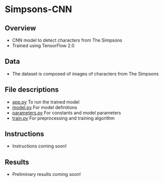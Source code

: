 # Simpsons-CNN
## Overview
* CNN model to detect characters from The Simpsons
* Trained using TensorFlow 2.0

## Data
* The dataset is composed of images of characters from The Simpsons

## File descriptions
* [app.py](https://github.com/mikepatel/Simpsons-CNN/blob/master/app.py) To run the trained model
* [model.py](https://github.com/mikepatel/Simpsons-CNN/blob/master/model.py) For model definitions
* [parameters.py](https://github.com/mikepatel/Simpsons-CNN/blob/master/parameters.py) For constants and model parameters
* [train.py](https://github.com/mikepatel/Simpsons-CNN/blob/master/train.py) For preprocessing and training algorithm

## Instructions
* Instructions coming soon!

## Results
* Preliminary results coming soon!

